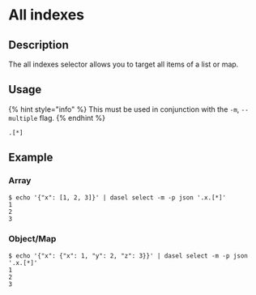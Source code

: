 # All indexes

## Description

The all indexes selector allows you to target all items of a list or map.

## Usage

{% hint style="info" %}
This must be used in conjunction with the `-m`, `--multiple` flag.
{% endhint %}

```shell
.[*]
```

## Example

### Array

```shell
$ echo '{"x": [1, 2, 3]}' | dasel select -m -p json '.x.[*]'
1
2
3
```

### Object/Map

```shell
$ echo '{"x": {"x": 1, "y": 2, "z": 3}}' | dasel select -m -p json '.x.[*]'
1
2
3
```
